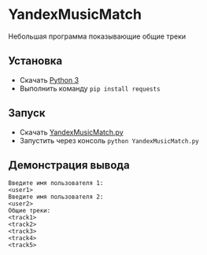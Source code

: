 # YandexMusicMatch
Небольшая программа показывающие общие треки

## Установка

* Скачать [Python 3](https://www.python.org/)
* Выполнить команду `pip install requests`

## Запуск

* Скачать [YandexMusicMatch.py](./YandexMusicMatch.py)
* Запустить через консоль `python YandexMusicMatch.py`

## Демонстрация вывода

```
Введите имя пользователя 1: 
<user1>
Введите имя пользователя 2: 
<user2>
Общие треки:
<track1>
<track2>
<track3>
<track4>
<track5>
```

